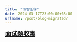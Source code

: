 ```yaml
---
title: "博客迁移"
date: 2024-03-17T23:00:00+08:00
urlname: /post/blog-migrated/
---
```



<div style="font-size:20px;font-weight:bold;color:red !important;"><a href="https://home.ziying.site">面试题收集</a></div>
